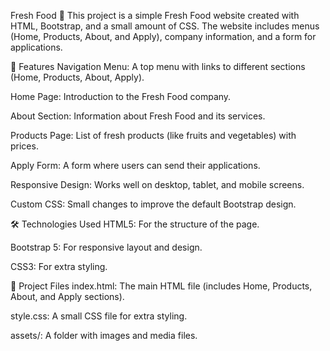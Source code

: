 Fresh Food 🥗
This project is a simple Fresh Food website created with HTML, Bootstrap, and a small amount of CSS.
The website includes menus (Home, Products, About, and Apply), company information, and a form for applications.

🌟 Features
Navigation Menu: A top menu with links to different sections (Home, Products, About, Apply).

Home Page: Introduction to the Fresh Food company.

About Section: Information about Fresh Food and its services.

Products Page: List of fresh products (like fruits and vegetables) with prices.

Apply Form: A form where users can send their applications.

Responsive Design: Works well on desktop, tablet, and mobile screens.

Custom CSS: Small changes to improve the default Bootstrap design.

🛠️ Technologies Used
HTML5: For the structure of the page.

Bootstrap 5: For responsive layout and design.

CSS3: For extra styling.

📂 Project Files
index.html: The main HTML file (includes Home, Products, About, and Apply sections).

style.css: A small CSS file for extra styling.

assets/: A folder with images and media files.
